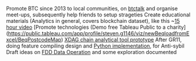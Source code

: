 Promote BTC since 2013 to local communities, on [btctalk](https://bitcointalk.org/index.php?topic=182135.0) and organise meet-ups, subsequently help friends to setup strageties
Create educational materials (Analytics in general, covers blockchain dataset), like this ~[15 hour video](https://github.com/cnukaus/learner)
[Promote technologies (Demo free Tableau Public to a charity]  (https://public.tableau.com/app/profile/steven.g1146/viz/newBeqloadfromExcel/BeqPostcodeMap)
[XDAG chain analytical tool prototype](https://github.com/cnukaus/fulltextsearchanalytics)
After GR11, doing feature compiling design and [Python implementation](https://github.com/cnukaus/Github-Scrape), for Anti-sybil
Draft ideas on [FDD Data Operation](https://www.notion.so/FDD-Data-Operations-eb3745825a98417c8aa123828e6ed781) and some exploration documented
